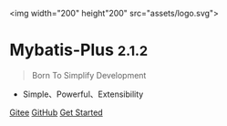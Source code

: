 <img width="200" height"200" src="assets/logo.svg">

# Mybatis-Plus <small>2.1.2</small>

> Born To Simplify Development

- Simple、Powerful、Extensibility

[Gitee](https://gitee.com/baomidou/mybatis-plus)
[GitHub](https://github.com/baomidou/mybatis-plus)
[Get Started](#简介)
